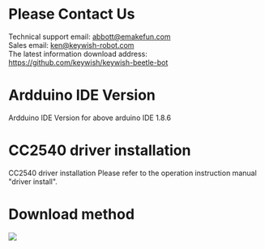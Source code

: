 # Please Contact Us
Technical support email: abbott@emakefun.com </br>
Sales email: ken@keywish-robot.com</br>
The latest information download address: https://github.com/keywish/keywish-beetle-bot

# Ardduino IDE Version
Ardduino IDE Version for above arduino IDE 1.8.6</br>
# CC2540 driver installation
CC2540 driver installation Please refer to the operation instruction manual  "driver install".
# Download method
![](https://github.com/keywish/keywish-beetle-bot/blob/master/Image.png)
